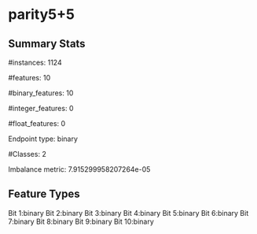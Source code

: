 # parity5+5

## Summary Stats

#instances: 1124

#features: 10

  #binary_features: 10

  #integer_features: 0

  #float_features: 0

Endpoint type: binary

#Classes: 2

Imbalance metric: 7.915299958207264e-05

## Feature Types

 Bit 1:binary
Bit 2:binary
Bit 3:binary
Bit 4:binary
Bit 5:binary
Bit 6:binary
Bit 7:binary
Bit 8:binary
Bit 9:binary
Bit 10:binary

